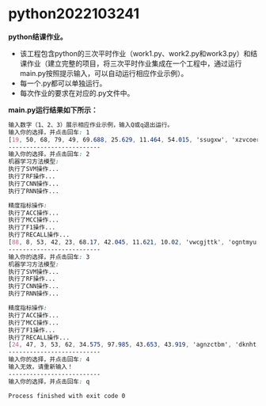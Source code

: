 # python2022103241
**python结课作业。**

* 该工程包含python的三次平时作业（work1.py、work2.py和work3.py）和结课作业（建立完整的项目，将三次平时作业集成在一个工程中，通过运行main.py按照提示输入，可以自动运行相应作业示例）。
* 每一个.py都可以单独运行。
* 每次作业的要求在对应的.py文件中。

**main.py运行结果如下所示：**
```css
输入数字（1、2、3）展示相应作业示例，输入Q或q退出运行。
输入你的选择，并点击回车: 1
[19, 50, 68, 79, 49, 69.688, 25.629, 11.464, 54.015, 'ssugxw', 'xzvcoernh', 'ymqevxpm']
--------------------------
输入你的选择，并点击回车: 2
机器学习方法模型:
执行了SVM操作...
执行了RF操作...
执行了CNN操作...
执行了RNN操作...

精度指标操作:
执行了ACC操作...
执行了MCC操作...
执行了F1操作...
执行了RECALL操作...
[88, 8, 53, 42, 23, 68.17, 42.045, 11.621, 10.02, 'vwcgjttk', 'ogntmyu', 'aeatp']
--------------------------
输入你的选择，并点击回车: 3
机器学习方法模型:
执行了SVM操作...
执行了RF操作...
执行了CNN操作...
执行了RNN操作...

精度指标操作:
执行了ACC操作...
执行了MCC操作...
执行了F1操作...
执行了RECALL操作...
[24, 47, 3, 53, 62, 34.575, 97.985, 43.653, 43.919, 'agnzctbm', 'dknht', 'vlttljfa']
--------------------------
输入你的选择，并点击回车: 4
输入无效，请重新输入！
--------------------------
输入你的选择，并点击回车: q

Process finished with exit code 0
```
